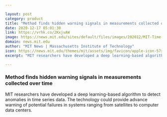 ```yaml
---

layout: post
category: product
title: "Method finds hidden warning signals in measurements collected over time"
date: 2020-12-17 05:01:30
link: https://vrhk.co/2KxjvAW
image: https://news.mit.edu/sites/default/files/images/202012/MIT-Time-Series-01-press.jpg
domain: news.mit.edu
author: "MIT News | Massachusetts Institute of Technology"
icon: https://news.mit.edu/themes/mit/assets/img/favicon/apple-icon-57x57.png
excerpt: "MIT researchers have developed a deep learning-based algorithm to detect anomalies in time series data. The technology could provide advance warning of potential failures in systems ranging from satellites to computer data centers."

---
```


### Method finds hidden warning signals in measurements collected over time

MIT researchers have developed a deep learning-based algorithm to detect anomalies in time series data. The technology could provide advance warning of potential failures in systems ranging from satellites to computer data centers.